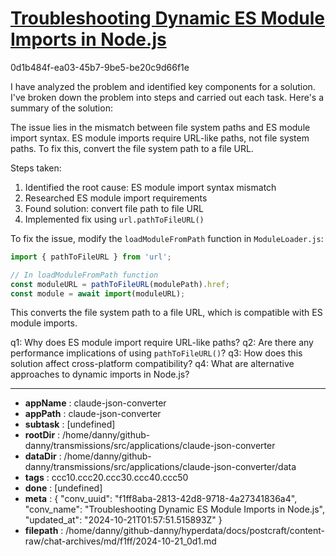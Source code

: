 # [Troubleshooting Dynamic ES Module Imports in Node.js](https://claude.ai/chat/f1ff8aba-2813-42d8-9718-4a27341836a4)

0d1b484f-ea03-45b7-9be5-be20c9d66f1e

 I have analyzed the problem and identified key components for a solution. I've broken down the problem into steps and carried out each task. Here's a summary of the solution:

The issue lies in the mismatch between file system paths and ES module import syntax. ES module imports require URL-like paths, not file system paths. To fix this, convert the file system path to a file URL.

Steps taken:
1. Identified the root cause: ES module import syntax mismatch
2. Researched ES module import requirements
3. Found solution: convert file path to file URL
4. Implemented fix using `url.pathToFileURL()`

To fix the issue, modify the `loadModuleFromPath` function in `ModuleLoader.js`:

```javascript
import { pathToFileURL } from 'url';

// In loadModuleFromPath function
const moduleURL = pathToFileURL(modulePath).href;
const module = await import(moduleURL);
```

This converts the file system path to a file URL, which is compatible with ES module imports.

q1: Why does ES module import require URL-like paths?
q2: Are there any performance implications of using `pathToFileURL()`?
q3: How does this solution affect cross-platform compatibility?
q4: What are alternative approaches to dynamic imports in Node.js?

---

* **appName** : claude-json-converter
* **appPath** : claude-json-converter
* **subtask** : [undefined]
* **rootDir** : /home/danny/github-danny/transmissions/src/applications/claude-json-converter
* **dataDir** : /home/danny/github-danny/transmissions/src/applications/claude-json-converter/data
* **tags** : ccc10.ccc20.ccc30.ccc40.ccc50
* **done** : [undefined]
* **meta** : {
  "conv_uuid": "f1ff8aba-2813-42d8-9718-4a27341836a4",
  "conv_name": "Troubleshooting Dynamic ES Module Imports in Node.js",
  "updated_at": "2024-10-21T01:57:51.515893Z"
}
* **filepath** : /home/danny/github-danny/hyperdata/docs/postcraft/content-raw/chat-archives/md/f1ff/2024-10-21_0d1.md